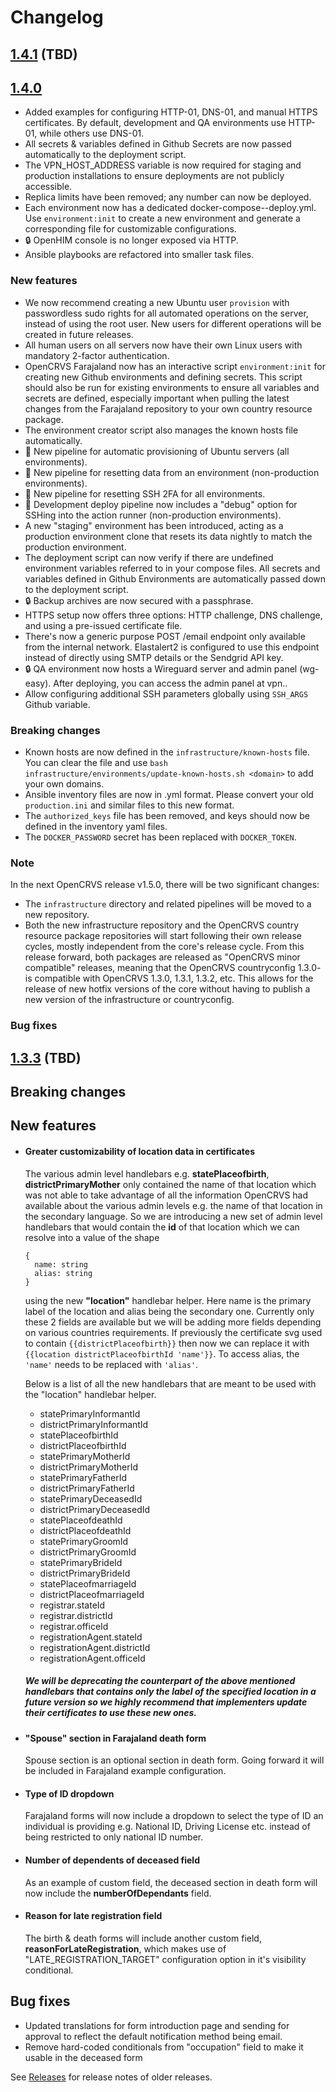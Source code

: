 # Changelog

## [1.4.1](https://github.com/opencrvs/opencrvs-countryconfig/compare/v1.4.0...v1.4.1) (TBD)

## [1.4.0](https://github.com/opencrvs/opencrvs-countryconfig/compare/v1.3.3...v1.4.0)

- Added examples for configuring HTTP-01, DNS-01, and manual HTTPS certificates. By default, development and QA environments use HTTP-01, while others use DNS-01.
- All secrets & variables defined in Github Secrets are now passed automatically to the deployment script.
- The VPN_HOST_ADDRESS variable is now required for staging and production installations to ensure deployments are not publicly accessible.
- Replica limits have been removed; any number can now be deployed.
- Each environment now has a dedicated docker-compose-<environment>-deploy.yml. Use `environment:init` to create a new environment and generate a corresponding file for customizable configurations.
- 🔒 OpenHIM console is no longer exposed via HTTP.
- Ansible playbooks are refactored into smaller task files.

### New features

- We now recommend creating a new Ubuntu user `provision` with passwordless sudo rights for all automated operations on the server, instead of using the root user. New users for different operations will be created in future releases.
- All human users on all servers now have their own Linux users with mandatory 2-factor authentication.
- OpenCRVS Farajaland now has an interactive script `environment:init` for creating new Github environments and defining secrets. This script should also be run for existing environments to ensure all variables and secrets are defined, especially important when pulling the latest changes from the Farajaland repository to your own country resource package.
- The environment creator script also manages the known hosts file automatically.
- 🚰 New pipeline for automatic provisioning of Ubuntu servers (all environments).
- 🚰 New pipeline for resetting data from an environment (non-production environments).
- 🚰 New pipeline for resetting SSH 2FA for all environments.
- 🚰 Development deploy pipeline now includes a "debug" option for SSHing into the action runner (non-production environments).
- A new "staging" environment has been introduced, acting as a production environment clone that resets its data nightly to match the production environment.
- The deployment script can now verify if there are undefined environment variables referred to in your compose files. All secrets and variables defined in Github Environments are automatically passed down to the deployment script.
- 🔒 Backup archives are now secured with a passphrase.
- HTTPS setup now offers three options: HTTP challenge, DNS challenge, and using a pre-issued certificate file.
- There's now a generic purpose POST /email endpoint only available from the internal network. Elastalert2 is configured to use this endpoint instead of directly using SMTP details or the Sendgrid API key.
- 🔒 QA environment now hosts a Wireguard server and admin panel (wg-easy). After deploying, you can access the admin panel at vpn.<your domain>.
- Allow configuring additional SSH parameters globally using `SSH_ARGS` Github variable.

### Breaking changes

- Known hosts are now defined in the `infrastructure/known-hosts` file. You can clear the file and use `bash infrastructure/environments/update-known-hosts.sh <domain>` to add your own domains.
- Ansible inventory files are now in .yml format. Please convert your old `production.ini` and similar files to this new format.
- The `authorized_keys` file has been removed, and keys should now be defined in the inventory yaml files.
- The `DOCKER_PASSWORD` secret has been replaced with `DOCKER_TOKEN`.

### Note

In the next OpenCRVS release v1.5.0, there will be two significant changes:

- The `infrastructure` directory and related pipelines will be moved to a new repository.
- Both the new infrastructure repository and the OpenCRVS country resource package repositories will start following their own release cycles, mostly independent from the core's release cycle. From this release forward, both packages are released as "OpenCRVS minor compatible" releases, meaning that the OpenCRVS countryconfig 1.3.0-<incrementing release number> is compatible with OpenCRVS 1.3.0, 1.3.1, 1.3.2, etc. This allows for the release of new hotfix versions of the core without having to publish a new version of the infrastructure or countryconfig.


### Bug fixes

## [1.3.3](https://github.com/opencrvs/opencrvs-farajaland/compare/v1.3.2...v1.3.3) (TBD)

## Breaking changes

## New features

- #### Greater customizability of location data in certificates
    The various admin level handlebars e.g. **statePlaceofbirth**,
    **districtPrimaryMother** only contained the name of that location which was
    not able to take advantage of all the information OpenCRVS had available
    about the various admin levels e.g. the name of that location in the
    secondary language. So we are introducing a new set of admin level
    handlebars that would contain the **id** of that location which we can
    resolve into a value of the shape 
    ```
    {
      name: string
      alias: string
    }
    ```
    using the new **"location"** handlebar helper. Here name is the primary
    label of the location and alias being the secondary one. Currently only
    these 2 fields are available but we will be adding more fields depending on
    various countries requirements. If previously the certificate svg used to
    contain `{{districtPlaceofbirth}}` then now we can replace it with
    `{{location districtPlaceofbirthId 'name'}}`. To access alias, the `'name'`
    needs to be replaced with `'alias'`.

    Below is a list of all the new handlebars that are meant to be used with the
    "location" handlebar helper.

    - statePrimaryInformantId  
    - districtPrimaryInformantId  
    - statePlaceofbirthId  
    - districtPlaceofbirthId  
    - statePrimaryMotherId  
    - districtPrimaryMotherId  
    - statePrimaryFatherId  
    - districtPrimaryFatherId  
    - statePrimaryDeceasedId  
    - districtPrimaryDeceasedId  
    - statePlaceofdeathId  
    - districtPlaceofdeathId  
    - statePrimaryGroomId  
    - districtPrimaryGroomId  
    - statePrimaryBrideId  
    - districtPrimaryBrideId  
    - statePlaceofmarriageId  
    - districtPlaceofmarriageId  
    - registrar.stateId  
    - registrar.districtId  
    - registrar.officeId  
    - registrationAgent.stateId  
    - registrationAgent.districtId  
    - registrationAgent.officeId  

    ##### We will be deprecating the counterpart of the above mentioned handlebars that contains only the label of the specified location in a future version so we highly recommend that implementers update their certificates to use these new ones.

- #### "Spouse" section in Farajaland death form
  Spouse section is an optional section in death form. Going forward it will be included in Farajaland example configuration.

- #### Type of ID dropdown
  Farajaland forms will now include a dropdown to select the type of ID an individual is providing e.g. National ID, Driving License etc. instead of being restricted to only national ID number.
- #### Number of dependents of deceased field
  As an example of custom field, the deceased section in death form will now include the __numberOfDependants__ field.
- #### Reason for late registration field
  The birth & death forms will include another custom field, __reasonForLateRegistration__, which makes use of "LATE_REGISTRATION_TARGET" configuration option in it's visibility conditional.

## Bug fixes

- Updated translations for form introduction page and sending for approval to reflect the default notification method being email.
- Remove hard-coded conditionals from "occupation" field to make it usable in the deceased form

See [Releases](https://github.com/opencrvs/opencrvs-farajaland/releases) for release notes of older releases.
